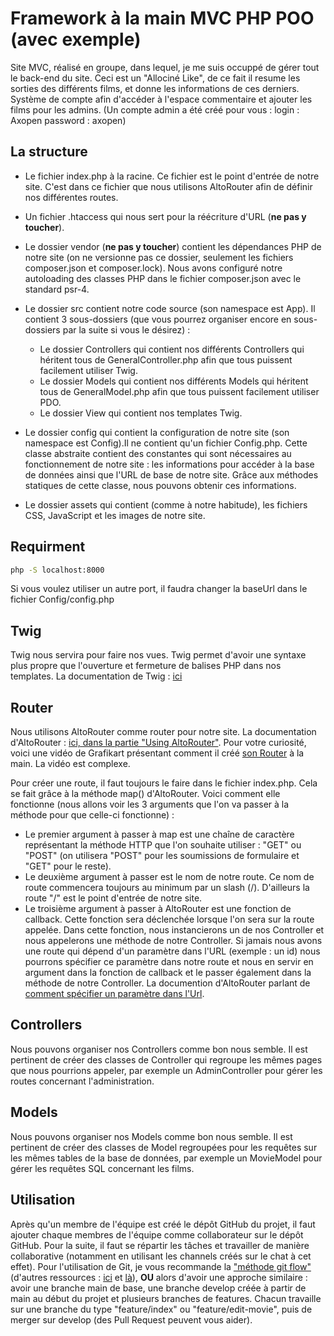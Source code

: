 # Framework à la main MVC PHP POO (avec exemple)

Site MVC, réalisé en groupe, dans lequel, je me suis occuppé de gérer tout le back-end du site.
Ceci est un "Allociné Like", de ce fait il resume les sorties des différents films, et donne les informations de ces derniers.
Système de compte afin d'accéder à l'espace commentaire et ajouter les films pour les admins.
(Un compte admin a été créé pour vous :
login : Axopen
password : axopen)

## La structure

* Le fichier index.php à la racine. Ce fichier est le point d'entrée de notre site. C'est dans ce fichier que nous utilisons AltoRouter afin de définir nos différentes routes.

* Un fichier .htaccess qui nous sert pour la réécriture d'URL (**ne pas y toucher**).

* Le dossier vendor (**ne pas y toucher**) contient les dépendances PHP de notre site (on ne versionne pas ce dossier, seulement les fichiers composer.json et composer.lock). Nous avons configuré notre autoloading des classes PHP dans le fichier composer.json avec le standard psr-4.

* Le dossier src contient notre code source (son namespace est App). Il contient 3 sous-dossiers (que vous pourrez organiser encore en sous-dossiers par la suite si vous le désirez) : 
    * Le dossier Controllers qui contient nos différents Controllers qui héritent tous de GeneralController.php afin que tous puissent facilement utiliser Twig.
    * Le dossier Models qui contient nos différents Models qui héritent tous de GeneralModel.php afin que tous puissent facilement utiliser PDO.
    * Le dossier View qui contient nos templates Twig.

* Le dossier config qui contient la configuration de notre site (son namespace est Config).Il ne contient qu'un fichier Config.php. Cette classe abstraite contient des constantes qui sont nécessaires au fonctionnement de notre site : les informations pour accéder à la base de données ainsi que l'URL de base de notre site. Grâce aux méthodes statiques de cette classe, nous pouvons obtenir ces informations.

* Le dossier assets qui contient (comme à notre habitude), les fichiers CSS, JavaScript et les images de notre site.

## Requirment
```bash
php -S localhost:8000    
```
Si vous voulez utiliser un autre port, il faudra changer la baseUrl dans le fichier Config/config.php

## Twig

Twig nous servira pour faire nos vues. Twig permet d'avoir une syntaxe plus propre que l'ouverture et fermeture de balises PHP dans nos templates.
La documentation de Twig : [ici](https://twig.symfony.com/doc/3.x/)

## Router

Nous utilisons AltoRouter comme router pour notre site. La documentation d'AltoRouter : [ici, dans la partie "Using AltoRouter"](https://altorouter.com/).
Pour votre curiosité, voici une vidéo de Grafikart présentant comment il créé [son Router](https://www.youtube.com/watch?v=I-DN2C7Gs7A&ab_channel=Grafikart.fr) à la main. La vidéo est complexe.

Pour créer une route, il faut toujours le faire dans le fichier index.php. Cela se fait grâce à la méthode map() d'AltoRouter. Voici comment elle fonctionne (nous allons voir les 3 arguments que l'on va passer à la méthode pour que celle-ci fonctionne) :  
* Le premier argument à passer à map est une chaîne de caractère représentant la méthode HTTP que l'on souhaite utiliser : "GET" ou "POST" (on utilisera "POST" pour les soumissions de formulaire et "GET" pour le reste). 
* Le deuxième argument à passer est le nom de notre route. Ce nom de route commencera toujours au minimum par un slash (/). D'ailleurs la route "/" est le point d'entrée de notre site. 
* Le troisième argument à passer à AltoRouter est une fonction de callback. Cette fonction sera déclenchée lorsque l'on sera sur la route appelée. Dans cette fonction, nous instancierons un de nos Controller et nous appelerons une méthode de notre Controller. Si jamais nous avons une route qui dépend d'un paramètre dans l'URL (exemple : un id) nous pourrons spécifier ce paramètre dans notre route et nous en servir en argument dans la fonction de callback et le passer également dans la méthode de notre Controller. La documention d'AltoRouter parlant de [comment spécifier un paramètre dans l'Url](https://altorouter.com/usage/mapping-routes.html).

## Controllers

Nous pouvons organiser nos Controllers comme bon nous semble. Il est pertinent de créer des classes de Controller qui regroupe les mêmes pages que nous pourrions appeler, par exemple un AdminController pour gérer les routes concernant l'administration.

## Models

Nous pouvons organiser nos Models comme bon nous semble. Il est pertinent de créer des classes de Model regroupées pour les requêtes sur les mêmes tables de la base de données, par exemple un MovieModel pour gérer les requêtes SQL concernant les films.

## Utilisation

Après qu'un membre de l'équipe est créé le dépôt GitHub du projet, il faut ajouter chaque membres de l'équipe comme collaborateur sur le dépôt GitHub. 
Pour la suite, il faut se répartir les tâches et travailler de manière collaborative (notamment en utilisant les channels créés sur le chat à cet effet).
Pour l'utilisation de Git, je vous recommande la ["méthode git flow"](https://www.atlassian.com/fr/git/tutorials/comparing-workflows/gitflow-workflow#:~:text=Le%20workflow%20Gitflow%20global%20est,cr%C3%A9%C3%A9es%20%C3%A0%20partir%20de%20develop%20.) (d'autres ressources : [ici](https://danielkummer.github.io/git-flow-cheatsheet/index.fr_FR.html) et [là](https://www.youtube.com/watch?v=ZQAQ4HcskAY&ab_channel=Grafikart.fr)), **OU** alors d'avoir une approche similaire : avoir une branche main de base, une branche develop créée à partir de main au début du projet et plusieurs branches de features. Chacun travaille sur une branche du type "feature/index" ou "feature/edit-movie", puis de merger sur develop (des Pull Request peuvent vous aider).
